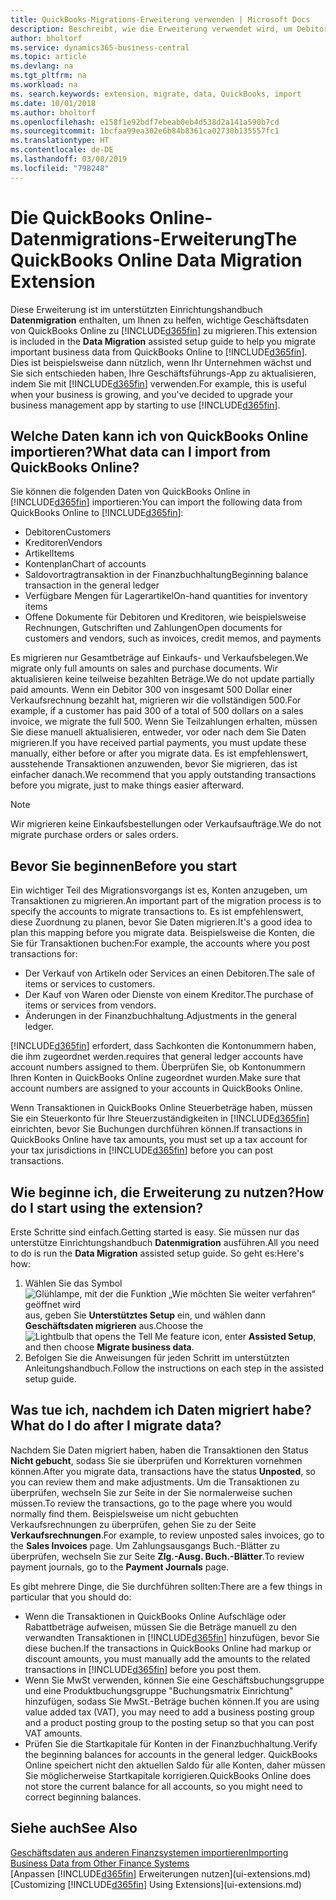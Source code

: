```yaml
---
title: QuickBooks-Migrations-Erweiterung verwenden | Microsoft Docs
description: Beschreibt, wie die Erweiterung verwendet wird, um Debitoren, Kreditoren, Artikel und Konten aus QuickBooks Online zu Business Central zu migrieren.
author: bholtorf
ms.service: dynamics365-business-central
ms.topic: article
ms.devlang: na
ms.tgt_pltfrm: na
ms.workload: na
ms. search.keywords: extension, migrate, data, QuickBooks, import
ms.date: 10/01/2018
ms.author: bholtorf
ms.openlocfilehash: e158f1e92bdf7ebeab0eb4d538d2a141a590b7cd
ms.sourcegitcommit: 1bcfaa99ea302e6b84b8361ca02730b135557fc1
ms.translationtype: HT
ms.contentlocale: de-DE
ms.lasthandoff: 03/08/2019
ms.locfileid: "798248"
---
```

# <a name="the-quickbooks-online-data-migration-extension"></a><span data-ttu-id="be0ef-103">Die QuickBooks Online-Datenmigrations-Erweiterung</span><span class="sxs-lookup"><span data-stu-id="be0ef-103">The QuickBooks Online Data Migration Extension</span></span>
<span data-ttu-id="be0ef-104">Diese Erweiterung ist im unterstützten Einrichtungshandbuch **Datenmigration** enthalten, um Ihnen zu helfen, wichtige Geschäftsdaten von QuickBooks Online zu [!INCLUDE[d365fin](includes/d365fin_md.md)] zu migrieren.</span><span class="sxs-lookup"><span data-stu-id="be0ef-104">This extension is included in the **Data Migration** assisted setup guide to help you migrate important business data from QuickBooks Online to [!INCLUDE[d365fin](includes/d365fin_md.md)].</span></span> <span data-ttu-id="be0ef-105">Dies ist beispielsweise dann nützlich, wenn Ihr Unternehmen wächst und Sie sich entschieden haben, Ihre Geschäftsführungs-App zu aktualisieren, indem Sie mit [!INCLUDE[d365fin](includes/d365fin_md.md)] verwenden.</span><span class="sxs-lookup"><span data-stu-id="be0ef-105">For example, this is useful when your business is growing, and you've decided to upgrade your business management app by starting to use [!INCLUDE[d365fin](includes/d365fin_md.md)].</span></span>

## <a name="what-data-can-i-import-from-quickbooks-online"></a><span data-ttu-id="be0ef-106">Welche Daten kann ich von QuickBooks Online importieren?</span><span class="sxs-lookup"><span data-stu-id="be0ef-106">What data can I import from QuickBooks Online?</span></span>
<span data-ttu-id="be0ef-107">Sie können die folgenden Daten von QuickBooks Online in [!INCLUDE[d365fin](includes/d365fin_md.md)] importieren:</span><span class="sxs-lookup"><span data-stu-id="be0ef-107">You can import the following data from QuickBooks Online to [!INCLUDE[d365fin](includes/d365fin_md.md)]:</span></span>  

* <span data-ttu-id="be0ef-108">Debitoren</span><span class="sxs-lookup"><span data-stu-id="be0ef-108">Customers</span></span>
* <span data-ttu-id="be0ef-109">Kreditoren</span><span class="sxs-lookup"><span data-stu-id="be0ef-109">Vendors</span></span>
* <span data-ttu-id="be0ef-110">Artikel</span><span class="sxs-lookup"><span data-stu-id="be0ef-110">Items</span></span>
* <span data-ttu-id="be0ef-111">Kontenplan</span><span class="sxs-lookup"><span data-stu-id="be0ef-111">Chart of accounts</span></span>
* <span data-ttu-id="be0ef-112">Saldovortragtransaktion in der Finanzbuchhaltung</span><span class="sxs-lookup"><span data-stu-id="be0ef-112">Beginning balance transaction in the general ledger</span></span>
* <span data-ttu-id="be0ef-113">Verfügbare Mengen für Lagerartikel</span><span class="sxs-lookup"><span data-stu-id="be0ef-113">On-hand quantities for inventory items</span></span>
* <span data-ttu-id="be0ef-114">Offene Dokumente für Debitoren und Kreditoren, wie beispielsweise Rechnungen, Gutschriften und Zahlungen</span><span class="sxs-lookup"><span data-stu-id="be0ef-114">Open documents for customers and vendors, such as invoices, credit memos, and payments</span></span>

<span data-ttu-id="be0ef-115">Es migrieren nur Gesamtbeträge auf Einkaufs- und Verkaufsbelegen.</span><span class="sxs-lookup"><span data-stu-id="be0ef-115">We migrate only full amounts on sales and purchase documents.</span></span> <span data-ttu-id="be0ef-116">Wir aktualisieren keine teilweise bezahlten Beträge.</span><span class="sxs-lookup"><span data-stu-id="be0ef-116">We do not update partially paid amounts.</span></span> <span data-ttu-id="be0ef-117">Wenn ein Debitor 300 von insgesamt 500 Dollar einer Verkaufsrechnung bezahlt hat, migrieren wir die vollständigen 500.</span><span class="sxs-lookup"><span data-stu-id="be0ef-117">For example, if a customer has paid 300 of a total of 500 dollars on a sales invoice, we migrate the full 500.</span></span> <span data-ttu-id="be0ef-118">Wenn Sie Teilzahlungen erhalten, müssen Sie diese manuell aktualisieren, entweder, vor oder nach dem Sie Daten migrieren.</span><span class="sxs-lookup"><span data-stu-id="be0ef-118">If you have received partial payments, you must update these manually, either before or after you migrate data.</span></span> <span data-ttu-id="be0ef-119">Es ist empfehlenswert, ausstehende Transaktionen anzuwenden, bevor Sie migrieren, das ist einfacher danach.</span><span class="sxs-lookup"><span data-stu-id="be0ef-119">We recommend that you apply outstanding transactions before you migrate, just to make things easier afterward.</span></span>

> [!NOTE]  
>   <span data-ttu-id="be0ef-120">Wir migrieren keine Einkaufsbestellungen oder Verkaufsaufträge.</span><span class="sxs-lookup"><span data-stu-id="be0ef-120">We do not migrate purchase orders or sales orders.</span></span>

## <a name="before-you-start"></a><span data-ttu-id="be0ef-121">Bevor Sie beginnen</span><span class="sxs-lookup"><span data-stu-id="be0ef-121">Before you start</span></span>
<span data-ttu-id="be0ef-122">Ein wichtiger Teil des Migrationsvorgangs ist es, Konten anzugeben, um Transaktionen zu migrieren.</span><span class="sxs-lookup"><span data-stu-id="be0ef-122">An important part of the migration process is to specify the accounts to migrate transactions to.</span></span> <span data-ttu-id="be0ef-123">Es ist empfehlenswert, diese Zuordnung zu planen, bevor Sie Daten migrieren.</span><span class="sxs-lookup"><span data-stu-id="be0ef-123">It's a good idea to plan this mapping before you migrate data.</span></span> <span data-ttu-id="be0ef-124">Beispielsweise die Konten, die Sie für Transaktionen buchen:</span><span class="sxs-lookup"><span data-stu-id="be0ef-124">For example, the accounts where you post transactions for:</span></span>  

* <span data-ttu-id="be0ef-125">Der Verkauf von Artikeln oder Services an einen Debitoren.</span><span class="sxs-lookup"><span data-stu-id="be0ef-125">The sale of items or services to customers.</span></span>
* <span data-ttu-id="be0ef-126">Der Kauf von Waren oder Dienste von einem Kreditor.</span><span class="sxs-lookup"><span data-stu-id="be0ef-126">The purchase of items or services from vendors.</span></span>  
* <span data-ttu-id="be0ef-127">Änderungen in der Finanzbuchhaltung.</span><span class="sxs-lookup"><span data-stu-id="be0ef-127">Adjustments in the general ledger.</span></span>  

[!INCLUDE[d365fin](includes/d365fin_md.md)] <span data-ttu-id="be0ef-128">erfordert, dass Sachkonten die Kontonummern haben, die ihm zugeordnet werden.</span><span class="sxs-lookup"><span data-stu-id="be0ef-128">requires that general ledger accounts have account numbers assigned to them.</span></span> <span data-ttu-id="be0ef-129">Überprüfen Sie, ob Kontonummern Ihren Konten in QuickBooks Online zugeordnet wurden.</span><span class="sxs-lookup"><span data-stu-id="be0ef-129">Make sure that account numbers are assigned to your accounts in QuickBooks Online.</span></span>

<span data-ttu-id="be0ef-130">Wenn Transaktionen in QuickBooks Online Steuerbeträge haben, müssen Sie ein Steuerkonto für Ihre Steuerzuständigkeiten in [!INCLUDE[d365fin](includes/d365fin_md.md)] einrichten, bevor Sie Buchungen durchführen können.</span><span class="sxs-lookup"><span data-stu-id="be0ef-130">If transactions in QuickBooks Online have tax amounts, you must set up a tax account for your tax jurisdictions in [!INCLUDE[d365fin](includes/d365fin_md.md)] before you can post transactions.</span></span>

## <a name="how-do-i-start-using-the-extension"></a><span data-ttu-id="be0ef-131">Wie beginne ich, die Erweiterung zu nutzen?</span><span class="sxs-lookup"><span data-stu-id="be0ef-131">How do I start using the extension?</span></span>
<span data-ttu-id="be0ef-132">Erste Schritte sind einfach.</span><span class="sxs-lookup"><span data-stu-id="be0ef-132">Getting started is easy.</span></span> <span data-ttu-id="be0ef-133">Sie müssen nur das unterstütze Einrichtungshandbuch **Datenmigration** ausführen.</span><span class="sxs-lookup"><span data-stu-id="be0ef-133">All you need to do is run the **Data Migration** assisted setup guide.</span></span> <span data-ttu-id="be0ef-134">So geht es:</span><span class="sxs-lookup"><span data-stu-id="be0ef-134">Here's how:</span></span>

1. <span data-ttu-id="be0ef-135">Wählen Sie das Symbol ![Glühlampe, mit der die Funktion „Wie möchten Sie weiter verfahren“ geöffnet wird](media/ui-search/search_small.png "Wie möchten Sie weiter verfahren?") aus, geben Sie **Unterstütztes Setup** ein, und wählen dann **Geschäftsdaten migrieren** aus.</span><span class="sxs-lookup"><span data-stu-id="be0ef-135">Choose the ![Lightbulb that opens the Tell Me feature](media/ui-search/search_small.png "Tell me what you want to do") icon, enter **Assisted Setup**, and then choose **Migrate business data**.</span></span>
2. <span data-ttu-id="be0ef-136">Befolgen Sie die Anweisungen für jeden Schritt im unterstützten Anleitungshandbuch.</span><span class="sxs-lookup"><span data-stu-id="be0ef-136">Follow the instructions on each step in the assisted setup guide.</span></span>

## <a name="what-do-i-do-after-i-migrate-data"></a><span data-ttu-id="be0ef-137">Was tue ich, nachdem ich Daten migriert habe?</span><span class="sxs-lookup"><span data-stu-id="be0ef-137">What do I do after I migrate data?</span></span>
<span data-ttu-id="be0ef-138">Nachdem Sie Daten migriert haben, haben die Transaktionen den Status **Nicht gebucht**, sodass Sie sie überprüfen und Korrekturen vornehmen können.</span><span class="sxs-lookup"><span data-stu-id="be0ef-138">After you migrate data, transactions have the status **Unposted**, so you can review them and make adjustments.</span></span> <span data-ttu-id="be0ef-139">Um die Transaktionen zu überprüfen, wechseln Sie zur Seite in der Sie normalerweise suchen müssen.</span><span class="sxs-lookup"><span data-stu-id="be0ef-139">To review the transactions, go to the page where you would normally find them.</span></span> <span data-ttu-id="be0ef-140">Beispielsweise um nicht gebuchten Verkaufsrechnungen zu überprüfen, gehen Sie zu der Seite **Verkaufsrechnungen**.</span><span class="sxs-lookup"><span data-stu-id="be0ef-140">For example, to review unposted sales invoices, go to the **Sales Invoices** page.</span></span> <span data-ttu-id="be0ef-141">Um Zahlungsausgangs Buch.-Blätter zu überprüfen, wechseln Sie zur Seite **Zlg.-Ausg. Buch.-Blätter**.</span><span class="sxs-lookup"><span data-stu-id="be0ef-141">To review payment journals, go to the **Payment Journals** page.</span></span>   

<span data-ttu-id="be0ef-142">Es gibt mehrere Dinge, die Sie durchführen sollten:</span><span class="sxs-lookup"><span data-stu-id="be0ef-142">There are a few things in particular that you should do:</span></span>

* <span data-ttu-id="be0ef-143">Wenn die Transaktionen in QuickBooks Online Aufschläge oder Rabattbeträge aufweisen, müssen Sie die Beträge manuell zu den verwandten Transaktionen in [!INCLUDE[d365fin](includes/d365fin_md.md)] hinzufügen, bevor Sie diese buchen.</span><span class="sxs-lookup"><span data-stu-id="be0ef-143">If the transactions in QuickBooks Online had markup or discount amounts, you must manually add the amounts to the related transactions in [!INCLUDE[d365fin](includes/d365fin_md.md)] before you post them.</span></span>
* <span data-ttu-id="be0ef-144">Wenn Sie MwSt verwenden, können Sie eine Geschäftsbuchungsgruppe und eine Produktbuchungsgruppe "Buchungsmatrix Einrichtung" hinzufügen, sodass Sie MwSt.-Beträge buchen können.</span><span class="sxs-lookup"><span data-stu-id="be0ef-144">If you are using value added tax (VAT), you may need to add a business posting group and a product posting group to the posting setup so that you can post VAT amounts.</span></span>
* <span data-ttu-id="be0ef-145">Prüfen Sie die Startkapitale für Konten in der Finanzbuchhaltung.</span><span class="sxs-lookup"><span data-stu-id="be0ef-145">Verify the beginning balances for accounts in the general ledger.</span></span> <span data-ttu-id="be0ef-146">QuickBooks Online speichert nicht den aktuellen Saldo für alle Konten, daher müssen Sie möglicherweise Startkapitale korrigieren.</span><span class="sxs-lookup"><span data-stu-id="be0ef-146">QuickBooks Online does not store the current balance for all accounts, so you might need to correct beginning balances.</span></span>

## <a name="see-also"></a><span data-ttu-id="be0ef-147">Siehe auch</span><span class="sxs-lookup"><span data-stu-id="be0ef-147">See Also</span></span>
[<span data-ttu-id="be0ef-148">Geschäftsdaten aus anderen Finanzsystemen importieren</span><span class="sxs-lookup"><span data-stu-id="be0ef-148">Importing Business Data from Other Finance Systems</span></span>](across-import-data-configuration-packages.md)  
<span data-ttu-id="be0ef-149">[Anpassen [!INCLUDE[d365fin](includes/d365fin_md.md)] Erweiterungen nutzen](ui-extensions.md)</span><span class="sxs-lookup"><span data-stu-id="be0ef-149">[Customizing [!INCLUDE[d365fin](includes/d365fin_md.md)] Using Extensions](ui-extensions.md)</span></span>  
